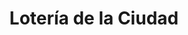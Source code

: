 ---
title: "Lotería de la Ciudad"
url: /ciudad-autonoma-de-buenos-aires/loteria-de-la-ciudad-avenida-rivadavia-8/
shop: lotería
---